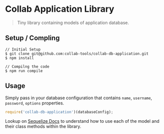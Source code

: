 # Collab Application Library

> Tiny library containing models of application database.

## Setup / Compling
```
// Initial Setup
$ git clone git@github.com:collab-tools/collab-db-application.git
$ npm install

// Compilng the code
$ npm run compile
```

## Usage
Simply pass in your database configuration that contains `name`, `username`, `password`, `options` properties.
```javascript
require('collab-db-application')(databaseConfig);
```

Lookup on [Sequelize Docs](http://docs.sequelizejs.com/en/v3/) to understand how to use each of the model and their class methods within the library.
